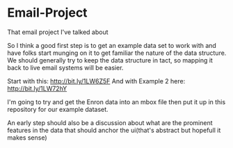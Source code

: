# Email-Project
That email project I've talked about

So I think a good first step is to get an example data set to work with and have folks start munging on it to get familiar
the nature of the data structure.  We should generally try to keep the data structure in tact, so mapping it back to live email
systems will be easier.

Start with this:  http://bit.ly/1LW6Z5F
And with Example 2 here:  http://bit.ly/1LW72hY

I'm going to try and get the Enron data into an mbox file then put it up in this repository for our example dataset.

An early step should also be a discussion about what are the prominent features in the data that should anchor the ui(that's abstract but hopefull it makes sense)
